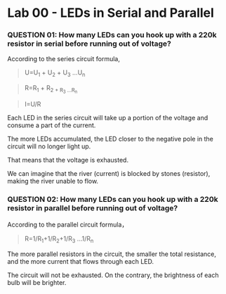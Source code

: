 # Lab 00 - LEDs in Serial and Parallel

### QUESTION 01: How many LEDs can you hook up with a 220k resistor in serial before running out of voltage?

According to the series circuit formula,  


> U=U<sub>1</sub> + U<sub>2</sub> + U<sub>3</sub> ...U<sub>n</sub>

> R=R<sub>1</sub> + R<sub>2</sub2> + R<sub>3</sub> ...R<sub>n</sub>

> I=U/R


Each LED in the series circuit will take up a portion of the voltage and consume a part of the current. 

The more LEDs accumulated, the LED closer to the negative pole in the circuit will no longer light up.

That means that the voltage is exhausted.

We can imagine that the river (current) is blocked by stones (resistor), making the river unable to flow.



### QUESTION 02: How many LEDs can you hook up with a 220k resistor in parallel before running out of voltage?

According to the parallel circuit formula，

> R=1/R<sub>1</sub>+1/R<sub>2</sub>+1/R<sub>3</sub> ...1/R<sub>n</sub>

The more parallel resistors in the circuit, the smaller the total resistance, and the more current that flows through each LED.

The circuit will not be exhausted. On the contrary, the brightness of each bulb will be brighter.

